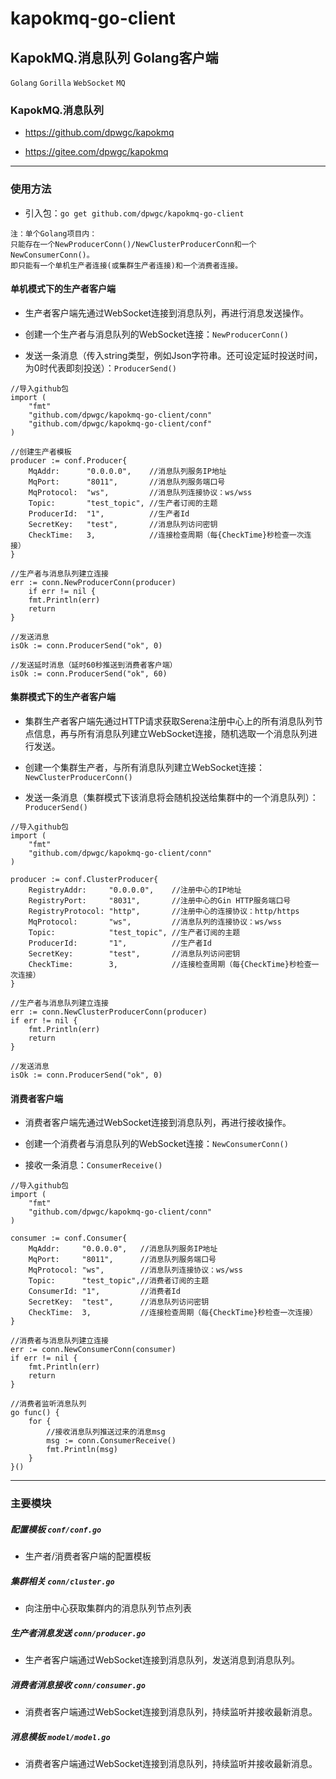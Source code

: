 # kapokmq-go-client

## KapokMQ.消息队列 Golang客户端

`Golang` `Gorilla` `WebSocket` `MQ`

### KapokMQ.消息队列

* https://github.com/dpwgc/kapokmq

* https://gitee.com/dpwgc/kapokmq

***

### 使用方法

* 引入包：`go get github.com/dpwgc/kapokmq-go-client`
```
注：单个Golang项目内：
只能存在一个NewProducerConn()/NewClusterProducerConn和一个NewConsumerConn()。
即只能有一个单机生产者连接(或集群生产者连接)和一个消费者连接。
```

#### 单机模式下的生产者客户端

* 生产者客户端先通过WebSocket连接到消息队列，再进行消息发送操作。

* 创建一个生产者与消息队列的WebSocket连接：`NewProducerConn()`

* 发送一条消息（传入string类型，例如Json字符串。还可设定延时投送时间，为0时代表即刻投送）：`ProducerSend()`

```
//导入github包
import (
	"fmt"
	"github.com/dpwgc/kapokmq-go-client/conn"
	"github.com/dpwgc/kapokmq-go-client/conf"
)
```

```
//创建生产者模板
producer := conf.Producer{
    MqAddr:      "0.0.0.0",    //消息队列服务IP地址
    MqPort:      "8011",       //消息队列服务端口号
    MqProtocol:  "ws",         //消息队列连接协议：ws/wss
    Topic:       "test_topic", //生产者订阅的主题
    ProducerId:  "1",          //生产者Id
    SecretKey:   "test",       //消息队列访问密钥
    CheckTime:   3,            //连接检查周期（每{CheckTime}秒检查一次连接）
}

//生产者与消息队列建立连接
err := conn.NewProducerConn(producer)
    if err != nil {
    fmt.Println(err)
    return
}

//发送消息
isOk := conn.ProducerSend("ok", 0)

//发送延时消息（延时60秒推送到消费者客户端）
isOk := conn.ProducerSend("ok", 60)
```

#### 集群模式下的生产者客户端

* 集群生产者客户端先通过HTTP请求获取Serena注册中心上的所有消息队列节点信息，再与所有消息队列建立WebSocket连接，随机选取一个消息队列进行发送。

* 创建一个集群生产者，与所有消息队列建立WebSocket连接：`NewClusterProducerConn()`

* 发送一条消息（集群模式下该消息将会随机投送给集群中的一个消息队列）：`ProducerSend()`

```
//导入github包
import (
	"fmt"
	"github.com/dpwgc/kapokmq-go-client/conn"
)
```

```
producer := conf.ClusterProducer{
	RegistryAddr:     "0.0.0.0",    //注册中心的IP地址
	RegistryPort:     "8031",       //注册中心的Gin HTTP服务端口号
	RegistryProtocol: "http",       //注册中心的连接协议：http/https
	MqProtocol:       "ws",         //消息队列的连接协议：ws/wss
	Topic:            "test_topic", //生产者订阅的主题
	ProducerId:       "1",          //生产者Id
	SecretKey:        "test",       //消息队列访问密钥
	CheckTime:        3,            //连接检查周期（每{CheckTime}秒检查一次连接）
}

//生产者与消息队列建立连接
err := conn.NewClusterProducerConn(producer)
if err != nil {
	fmt.Println(err)
	return
}

//发送消息
isOk := conn.ProducerSend("ok", 0)
```

#### 消费者客户端

* 消费者客户端先通过WebSocket连接到消息队列，再进行接收操作。

* 创建一个消费者与消息队列的WebSocket连接：`NewConsumerConn()`

* 接收一条消息：`ConsumerReceive()`

```
//导入github包
import (
	"fmt"
	"github.com/dpwgc/kapokmq-go-client/conn"
)
```

```
consumer := conf.Consumer{
	MqAddr:     "0.0.0.0",   //消息队列服务IP地址
	MqPort:     "8011",      //消息队列服务端口号
	MqProtocol: "ws",        //消息队列连接协议：ws/wss
	Topic:      "test_topic",//消费者订阅的主题
	ConsumerId: "1",         //消费者Id   
	SecretKey:  "test",      //消息队列访问密钥
	CheckTime:  3,           //连接检查周期（每{CheckTime}秒检查一次连接）
}

//消费者与消息队列建立连接
err := conn.NewConsumerConn(consumer)
if err != nil {
	fmt.Println(err)
	return
}

//消费者监听消息队列
go func() {
	for {
		//接收消息队列推送过来的消息msg
		msg := conn.ConsumerReceive()
		fmt.Println(msg)
	}
}()
```

***

### 主要模块

##### 配置模板 `conf/conf.go`

* 生产者/消费者客户端的配置模板

##### 集群相关 `conn/cluster.go`

* 向注册中心获取集群内的消息队列节点列表

##### 生产者消息发送 `conn/producer.go`

* 生产者客户端通过WebSocket连接到消息队列，发送消息到消息队列。

##### 消费者消息接收 `conn/consumer.go`

* 消费者客户端通过WebSocket连接到消息队列，持续监听并接收最新消息。

##### 消息模板 `model/model.go`

* 消费者客户端通过WebSocket连接到消息队列，持续监听并接收最新消息。



